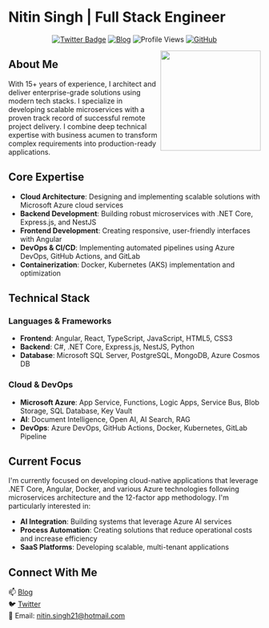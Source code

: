 # Nitin Singh | Full Stack Engineer

<div align="center">
  
[![Twitter Badge](https://img.shields.io/badge/-@nitin27may-1ca0f1?style=flat-square&labelColor=1ca0f1&logo=twitter&logoColor=white&link=https://twitter.com/nitin27may)](https://twitter.com/nitin27may)
[![Blog](https://img.shields.io/badge/Blog-nitinksingh.com-blue)](https://nitinksingh.com)
![Profile Views](https://komarev.com/ghpvc/?username=nitin27may)
[![GitHub](https://img.shields.io/badge/-GitHub-black?style=flat-square&logo=github)](https://github.com/nitin27may)
</div>

<img align='right' src='https://media.giphy.com/media/p4NLw3I4U0idi/giphy.gif' width='200'>

## About Me

With 15+ years of experience, I architect and deliver enterprise-grade solutions using modern tech stacks. I specialize in developing scalable microservices with a proven track record of successful remote project delivery. I combine deep technical expertise with business acumen to transform complex requirements into production-ready applications.

## Core Expertise

- **Cloud Architecture**: Designing and implementing scalable solutions with Microsoft Azure cloud services
- **Backend Development**: Building robust microservices with .NET Core, Express.js, and NestJS
- **Frontend Development**: Creating responsive, user-friendly interfaces with Angular
- **DevOps & CI/CD**: Implementing automated pipelines using Azure DevOps, GitHub Actions, and GitLab
- **Containerization**: Docker, Kubernetes (AKS) implementation and optimization

## Technical Stack

### Languages & Frameworks
- **Frontend**: Angular, React, TypeScript, JavaScript, HTML5, CSS3
- **Backend**: C#, .NET Core, Express.js, NestJS, Python
- **Database**: Microsoft SQL Server, PostgreSQL, MongoDB, Azure Cosmos DB

### Cloud & DevOps
- **Microsoft Azure**: App Service, Functions, Logic Apps, Service Bus, Blob Storage, SQL Database, Key Vault
- **AI**: Document Intelligence, Open AI, AI Search, RAG
- **DevOps**: Azure DevOps, GitHub Actions, Docker, Kubernetes, GitLab Pipeline

## Current Focus

I'm currently focused on developing cloud-native applications that leverage .NET Core, Angular, Docker, and various Azure technologies following microservices architecture and the 12-factor app methodology. I'm particularly interested in:

- **AI Integration**: Building systems that leverage Azure AI services
- **Process Automation**: Creating solutions that reduce operational costs and increase efficiency
- **SaaS Platforms**: Developing scalable, multi-tenant applications

## Connect With Me

📫 [Blog](https://nitinksingh.com)  
🐦 [Twitter](https://twitter.com/nitin27may)  
📧 Email: nitin.singh21@hotmail.com
